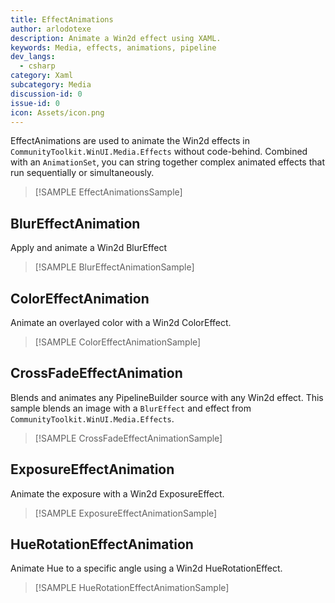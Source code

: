 ```yaml
---
title: EffectAnimations
author: arlodotexe  
description: Animate a Win2d effect using XAML.
keywords: Media, effects, animations, pipeline
dev_langs:
  - csharp
category: Xaml
subcategory: Media
discussion-id: 0
issue-id: 0
icon: Assets/icon.png
---
```


EffectAnimations are used to animate the Win2d effects in `CommunityToolkit.WinUI.Media.Effects` without code-behind. Combined with an `AnimationSet`, you can string together complex animated effects that run sequentially or simultaneously.

> [!SAMPLE EffectAnimationsSample]

## BlurEffectAnimation

Apply and animate a Win2d BlurEffect

> [!SAMPLE BlurEffectAnimationSample]

## ColorEffectAnimation

Animate an overlayed color with a Win2d ColorEffect.

> [!SAMPLE ColorEffectAnimationSample]

## CrossFadeEffectAnimation

Blends and animates any PipelineBuilder source with any Win2d effect. This sample blends an image with a `BlurEffect` and effect from `CommunityToolkit.WinUI.Media.Effects`.

> [!SAMPLE CrossFadeEffectAnimationSample]

## ExposureEffectAnimation

Animate the exposure with a Win2d ExposureEffect.

> [!SAMPLE ExposureEffectAnimationSample]


## HueRotationEffectAnimation

Animate Hue to a specific angle using a Win2d HueRotationEffect. 

> [!SAMPLE HueRotationEffectAnimationSample]
